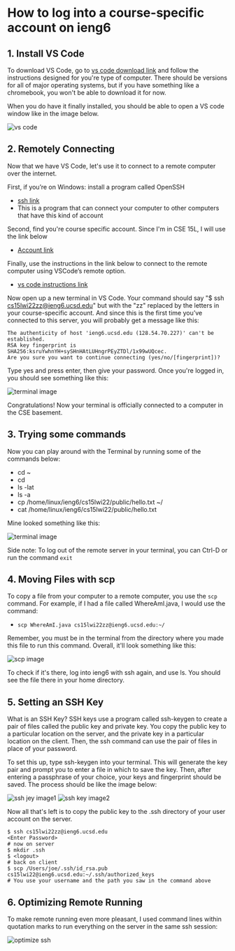 # How to log into a course-specific account on ieng6

## 1. Install VS Code

To download VS Code, go to [vs code download link](https://code.visualstudio.com/) and follow the instructions designed for you're type of computer. There should be versions for all of major operating systems, but if you have something like a chromebook, you won't be able to download it for now. 

When you do have it finally installed, you should be able to open a VS code window like in the image below. 

![vs code](https://user-images.githubusercontent.com/94486303/149598386-314b0d6c-afe1-4df3-8ead-aebde3ae19a9.png)

## 2. Remotely Connecting

Now that we have VS Code, let's use it to connect to a remote computer over the internet.

First, if you’re on Windows: install a program called OpenSSH
- [ssh link](https://docs.microsoft.com/en-us/windows-server/administration/openssh/openssh_install_firstuse)
- This is a program that can connect your computer to other computers that have this kind of account

Second, find you're course specific account. Since I'm in CSE 15L, I will use the link below
- [Account link](https://sdacs.ucsd.edu/~icc/index.php)

Finally, use the instructions in the link below to connect to the remote computer using VSCode’s remote option.
- [vs code instructions link](https://code.visualstudio.com/docs/remote/ssh#_connect-to-a-remote-host)

Now open up a new terminal in VS Code. Your command should say "$ ssh cs15lwi22zz@ieng6.ucsd.edu" but with the "zz" replaced by the letters in your course-specific account. And since this is the first time you’ve connected to this server, you will probably get a message like this:

```
The authenticity of host 'ieng6.ucsd.edu (128.54.70.227)' can't be established.
RSA key fingerprint is SHA256:ksruYwhnYH+sySHnHAtLUHngrPEyZTDl/1x99wUQcec.
Are you sure you want to continue connecting (yes/no/[fingerprint])? 
```

Type yes and press enter, then give your password. Once you're logged in, you should see something like this: 

![terminal image](https://user-images.githubusercontent.com/94486303/149599607-ec3c087d-aa01-40ee-994b-090b60e7aaa6.png)

Congratulations! Now your terminal is officially connected to a computer in the CSE basement. 

## 3. Trying some commands

Now you can play around with the Terminal by running some of the commands below: 


- cd ~
- cd
- ls -lat
- ls -a
- cp /home/linux/ieng6/cs15lwi22/public/hello.txt ~/
- cat /home/linux/ieng6/cs15lwi22/public/hello.txt

Mine looked something like this:

  ![terminal image](https://user-images.githubusercontent.com/94486303/149600104-caa6efee-5bbd-4948-bad9-fe2757339501.png) 

Side note: To log out of the remote server in your terminal, you can Ctrl-D or run the command `exit`


## 4. Moving Files with scp

To copy a file from your computer to a remote computer, you use the `scp` command. For example, if I had a file called WhereAmI.java, I would use the command:
- `scp WhereAmI.java cs15lwi22zz@ieng6.ucsd.edu:~/`

Remember, you must be in the terminal from the directory where you made this file to run this command. Overall, it'll look something like this:

![scp image](https://user-images.githubusercontent.com/94486303/149600684-5a956e63-dee7-45f6-94a4-74752cca318c.png)

To check if it's there, log into ieng6 with ssh again, and use ls. You should see the file there in your home directory.
  
## 5. Setting an SSH Key

What is an SSH Key? SSH keys use a program called ssh-keygen to create a pair of files called the public key and private key. You copy the public key to a particular location on the server, and the private key in a particular location on the client. Then, the ssh command can use the pair of files in place of your password.

To set this up, type ssh-keygen into your terminal. This will generate the key pair and prompt you to enter a file in which to save the key. Then, after entering a passphrase of your choice, your keys and fingerprint should be saved. The process should be like the image below: 

![ssh jey image1](https://user-images.githubusercontent.com/94486303/149603998-7b1a8bef-2bd5-41e4-b563-0b1cef7458ca.PNG)
![ssh key image2](https://user-images.githubusercontent.com/94486303/149603955-8c1036f7-6a10-463e-b66a-d9e6c31dba0c.PNG)

Now all that's left is to copy the public key to the .ssh directory of your user account on the server.

```
$ ssh cs15lwi22zz@ieng6.ucsd.edu
<Enter Password>
# now on server
$ mkdir .ssh
$ <logout>
# back on client
$ scp /Users/joe/.ssh/id_rsa.pub cs15lwi22@ieng6.ucsd.edu:~/.ssh/authorized_keys
# You use your username and the path you saw in the command above
```


## 6. Optimizing Remote Running

To make remote running even more pleasant, I used command lines within quotation marks to run everything on the server in the same ssh session:

![optimize ssh](https://user-images.githubusercontent.com/94486303/149602430-a3cc9f69-3697-46d9-b34b-6b3a8439ab1c.png)




